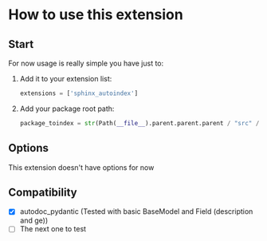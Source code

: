 # How to use this extension

## Start
For now usage is really simple you have just to:
1. Add it to your extension list:
    ```python
    extensions = ['sphinx_autoindex']
    ```
2. Add your package root path:
    ```python
    package_toindex = str(Path(__file__).parent.parent.parent / "src" / "sphinx_autoindex")
    ```
   
## Options

This extension doesn't have options for now

## Compatibility

- [x] autodoc_pydantic (Tested with basic BaseModel and Field (description and ge))
- [ ] The next one to test